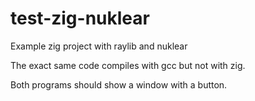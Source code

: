 # test-zig-nuklear
Example zig project with raylib and nuklear

The exact same code compiles with gcc but not with zig.

Both programs should show a window with a button.
